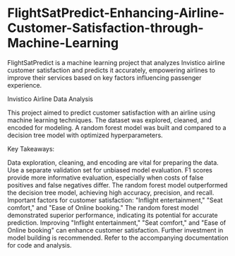 # FlightSatPredict-Enhancing-Airline-Customer-Satisfaction-through-Machine-Learning
FlightSatPredict is a machine learning project that analyzes Invistico airline customer satisfaction and predicts it accurately, empowering airlines to improve their services based on key factors influencing passenger experience.

Invistico Airline Data Analysis

This project aimed to predict customer satisfaction with an airline using machine learning techniques. The dataset was explored, cleaned, and encoded for modeling. A random forest model was built and compared to a decision tree model with optimized hyperparameters.

Key Takeaways:

Data exploration, cleaning, and encoding are vital for preparing the data.
Use a separate validation set for unbiased model evaluation.
F1 scores provide more informative evaluation, especially when costs of false positives and false negatives differ.
The random forest model outperformed the decision tree model, achieving high accuracy, precision, and recall.
Important factors for customer satisfaction: "Inflight entertainment," "Seat comfort," and "Ease of Online booking."
The random forest model demonstrated superior performance, indicating its potential for accurate prediction. Improving "Inflight entertainment," "Seat comfort," and "Ease of Online booking" can enhance customer satisfaction. Further investment in model building is recommended. Refer to the accompanying documentation for code and analysis.
